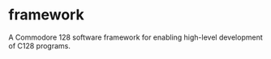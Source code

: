 # framework
A Commodore 128 software framework for enabling high-level development of C128 programs.
